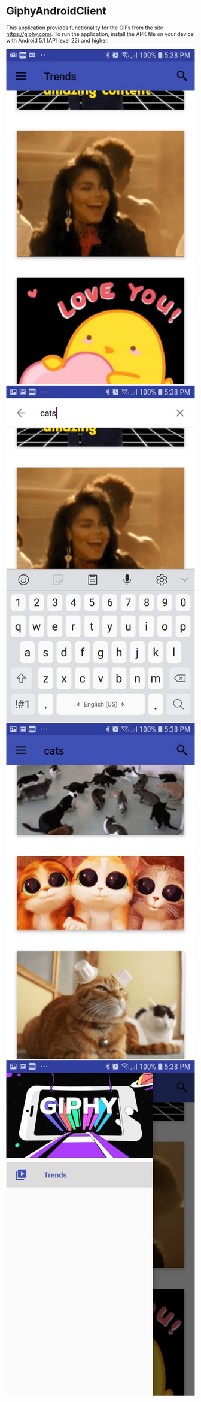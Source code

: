 # GiphyAndroidClient
This application provides functionality for the GIFs from the site https://giphy.com/.
To run the application, install the APK file on your device with Android 5.1 (API level 22) and higher.

![ScreenShot](/screenshots/arRSgjE6HsE.jpg?raw=false )
![Alt text](/screenshots/ras4iNm_Wc4.jpg?raw=false )
![Alt text](/screenshots/2d0jvUSipzM.jpg?raw=false )
![Alt text](/screenshots/9z2SZlQUBnU.jpg?raw=false)
